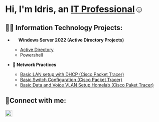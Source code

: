 <h1>Hi, I'm Idris, an <a href="https://linkedin.com/in/idris-adibelli">IT Professional</a>☺</h1>

<h2>👨‍💻 Information Technology Projects:</h2>

- <b> <img src="https://github.com/user-attachments/assets/b04b4f08-0a49-4dae-958f-0d7bf78332b7" height="15" width="15"/> Windows Server 2022 (Active Directory Projects)</b>

   - [Active Directory](https://github.com/idris-adbl/Active-Directory-Projects)
   - Powershell

- <b>:signal_strength: Network Practices</b>

  - [Basic LAN setup with DHCP (Cisco Packet Tracer)](https://github.com/idris-adbl/Basic-LAN-setup-with-DHCP-packet-tracer-/blob/main/README.md)
  - [Basic Switch Configuration (Cisco Packet Tracer)](https://github.com/idris-adbl/Basic-Switch-Configuration/tree/main)
  - [Basic Data and Voice VLAN Setup Homelab (Cisco Paket Tracer)](https://github.com/idris-adbl/Basic-Data-and-Voice-VLAN-Setup-Homelab/tree/main)


<h2>🤳Connect with me:</h2>

[<img align="left" alt="Idris | LinkedIn" width="22px" src="https://cdn.jsdelivr.net/npm/simple-icons@v3/icons/linkedin.svg" />][linkedin]



[linkedin]: https://linkedin.com/in/idris-adibelli


